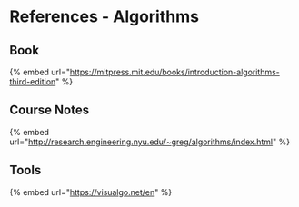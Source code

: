 # References - Algorithms

## Book

{% embed url="https://mitpress.mit.edu/books/introduction-algorithms-third-edition" %}

## Course Notes

{% embed url="http://research.engineering.nyu.edu/~greg/algorithms/index.html" %}

## Tools

{% embed url="https://visualgo.net/en" %}



